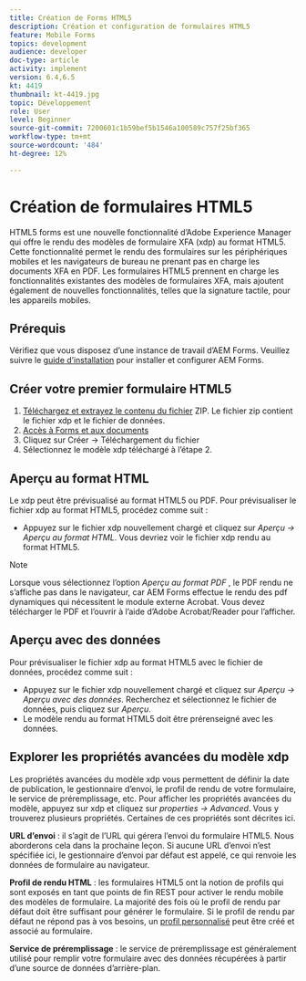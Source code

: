 ```yaml
---
title: Création de Forms HTML5
description: Création et configuration de formulaires HTML5
feature: Mobile Forms
topics: development
audience: developer
doc-type: article
activity: implement
version: 6.4,6.5
kt: 4419
thumbnail: kt-4419.jpg
topic: Développement
role: User
level: Beginner
source-git-commit: 7200601c1b59bef5b1546a100589c757f25bf365
workflow-type: tm+mt
source-wordcount: '484'
ht-degree: 12%

---
```



# Création de formulaires HTML5

HTML5 forms est une nouvelle fonctionnalité d’Adobe Experience Manager qui offre le rendu des modèles de formulaire XFA (xdp) au format HTML5. Cette fonctionnalité permet le rendu des formulaires sur les périphériques mobiles et les navigateurs de bureau ne prenant pas en charge les documents XFA en PDF. Les formulaires HTML5 prennent en charge les fonctionnalités existantes des modèles de formulaires XFA, mais ajoutent également de nouvelles fonctionnalités, telles que la signature tactile, pour les appareils mobiles.

## Prérequis

Vérifiez que vous disposez d’une instance de travail d’AEM Forms. Veuillez suivre le [guide d’installation](https://experienceleague.adobe.com/docs/experience-manager-65/forms/install-aem-forms/osgi-installation/installing-configuring-aem-forms-osgi.html) pour installer et configurer AEM Forms.

## Créer votre premier formulaire HTML5

1. [Téléchargez et extrayez le contenu du fichier](assets/assets.zip) ZIP. Le fichier zip contient le fichier xdp et le fichier de données.
2. [Accès à Forms et aux documents](http://localhost:4502/aem/forms.html/content/dam/formsanddocuments)
3. Cliquez sur Créer -> Téléchargement du fichier
4. Sélectionnez le modèle xdp téléchargé à l’étape 2.

## Aperçu au format HTML

Le xdp peut être prévisualisé au format HTML5 ou PDF. Pour prévisualiser le fichier xdp au format HTML5, procédez comme suit :

* Appuyez sur le fichier xdp nouvellement chargé et cliquez sur _Aperçu -> Aperçu au format HTML_. Vous devriez voir le fichier xdp rendu au format HTML5.

>[!NOTE]
>Lorsque vous sélectionnez l’option _Aperçu au format PDF_ , le PDF rendu ne s’affiche pas dans le navigateur, car AEM Forms effectue le rendu des pdf dynamiques qui nécessitent le module externe Acrobat. Vous devez télécharger le PDF et l’ouvrir à l’aide d’Adobe Acrobat/Reader pour l’afficher.


## Aperçu avec des données

Pour prévisualiser le fichier xdp au format HTML5 avec le fichier de données, procédez comme suit :

* Appuyez sur le fichier xdp nouvellement chargé et cliquez sur _Aperçu -> Aperçu avec des données_. Recherchez et sélectionnez le fichier de données, puis cliquez sur _Aperçu_.
* Le modèle rendu au format HTML5 doit être prérenseigné avec les données.

## Explorer les propriétés avancées du modèle xdp

Les propriétés avancées du modèle xdp vous permettent de définir la date de publication, le gestionnaire d’envoi, le profil de rendu de votre formulaire, le service de préremplissage, etc. Pour afficher les propriétés avancées du modèle, appuyez sur xdp et cliquez sur _properties -> Advanced_. Vous y trouverez plusieurs propriétés. Certaines de ces propriétés sont décrites ici.

**URL d’envoi**  : il s’agit de l’URL qui gérera l’envoi du formulaire HTML5. Nous aborderons cela dans la prochaine leçon. Si aucune URL d’envoi n’est spécifiée ici, le gestionnaire d’envoi par défaut est appelé, ce qui renvoie les données de formulaire au navigateur.

**Profil de rendu HTML**  : les formulaires HTML5 ont la notion de profils qui sont exposés en tant que points de fin REST pour activer le rendu mobile des modèles de formulaire. La majorité des fois où le profil de rendu par défaut doit être suffisant pour générer le formulaire. Si le profil de rendu par défaut ne répond pas à vos besoins, un [profil personnalisé](https://experienceleague.adobe.com/docs/experience-manager-64/forms/html5-forms/custom-profile.html) peut être créé et associé au formulaire.

**Service de préremplissage**  : le service de préremplissage est généralement utilisé pour remplir votre formulaire avec des données récupérées à partir d’une source de données d’arrière-plan.

